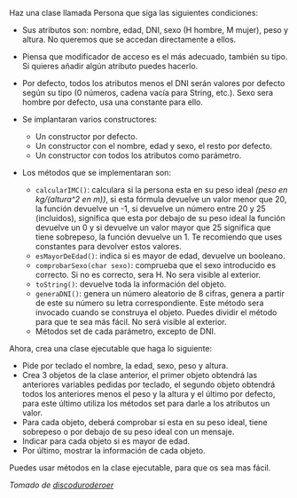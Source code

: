 Haz una clase llamada Persona que siga las siguientes condiciones:

* Sus atributos son: nombre, edad, DNI, sexo (H hombre, M mujer), peso y altura. No queremos que se accedan directamente a ellos. 
* Piensa que modificador de acceso es el más adecuado, también su tipo. Si quieres añadir algún atributo puedes hacerlo.
* Por defecto, todos los atributos menos el DNI serán valores por defecto según su tipo (0 números, cadena vacía para String, etc.). Sexo sera hombre por defecto, usa una constante para ello.

* Se implantaran varios constructores:
  * Un constructor por defecto.
  * Un constructor con el nombre, edad y sexo, el resto por defecto.
  * Un constructor con todos los atributos como parámetro.

* Los métodos que se implementaran son:
  * `calcularIMC()`: calculara si la persona esta en su peso ideal _(peso en kg/(altura^2  en m))_, si esta fórmula devuelve un valor menor que 20, la función devuelve un -1, si devuelve un número entre 20 y 25 (incluidos), significa que esta por debajo de su peso ideal la función devuelve un 0 y si devuelve un valor mayor que 25 significa que tiene sobrepeso, la función devuelve un 1. Te recomiendo que uses constantes para devolver estos valores.
  * `esMayorDeEdad()`: indica si es mayor de edad, devuelve un booleano.
  * `comprobarSexo(char sexo)`: comprueba que el sexo introducido es correcto. Si no es correcto, sera H. No sera visible al exterior.
  * `toString()`: devuelve toda la información del objeto.
  * `generaDNI()`: genera un número aleatorio de 8 cifras, genera a partir de este su número su letra correspondiente. Este método sera invocado cuando se construya el objeto. Puedes dividir el método para que te sea más fácil. No será visible al exterior.
  * Métodos set de cada parámetro, excepto de DNI.

Ahora, crea una clase ejecutable que haga lo siguiente:

  * Pide por teclado el nombre, la edad, sexo, peso y altura.
  * Crea 3 objetos de la clase anterior, el primer objeto obtendrá las anteriores variables pedidas por teclado, el segundo objeto obtendrá todos los anteriores menos el peso y la altura y el último por defecto, para este último utiliza los métodos set para darle a los atributos un valor.
  * Para cada objeto, deberá comprobar si esta en su peso ideal, tiene sobrepeso o por debajo de su peso ideal con un mensaje.
  * Indicar para cada objeto si es mayor de edad.
  * Por último, mostrar la información de cada objeto.

Puedes usar métodos en la clase ejecutable, para que os sea mas fácil.

_Tomado de [discoduroderoer](https://www.discoduroderoer.es/ejercicios-propuestos-y-resueltos-programacion-orientado-a-objetos-java/)_
